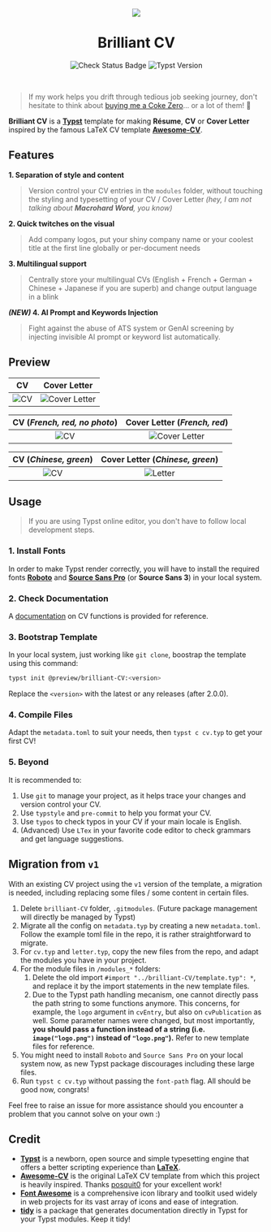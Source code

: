 <h1 align="center">
  <img src='https://github.com/mintyfrankie/mintyfrankie/assets/77310871/64861d2d-971c-47cd-a5e8-5ad8659f2c2b'>
  <br><br>
  Brilliant CV
</h1>

<p align="center">
  <img alt="Check Status Badge" src="https://github.com/mintyfrankie/brilliant-CV/actions/workflows/compile.yml/badge.svg"/>
  <img alt="Typst Version" src="https://img.shields.io/badge/Compatible Typst Version-0.11.0-blue"/>
</p>

<br>

> If my work helps you drift through tedious job seeking journey, don't hesitate to think about [buying me a Coke Zero](https://github.com/sponsors/mintyfrankie)... or a lot of them! 🥤



**Brilliant CV** is a [**Typst**](https://github.com/typst/typst) template for making **Résume**, **CV** or **Cover Letter** inspired by the famous LaTeX CV template [**Awesome-CV**](https://github.com/posquit0/Awesome-CV).

## Features

**1. Separation of style and content**

> Version control your CV entries in the `modules` folder, without touching the styling and typesetting of your CV / Cover Letter _(hey, I am not talking about **Macrohard Word**, you know)_

**2. Quick twitches on the visual**

> Add company logos, put your shiny company name or your coolest title at the first line globally or per-document needs

**3. Multilingual support**

> Centrally store your multilingual CVs (English + French + German + Chinese + Japanese if you are superb) and change output language in a blink

***(NEW)* 4. AI Prompt and Keywords Injection**

> Fight against the abuse of ATS system or GenAI screening by injecting invisible AI prompt or keyword list automatically.

## Preview

|                                                    CV                                                    |                                                    Cover Letter                                                    |
| :------------------------------------------------------------------------------------------------------: | :----------------------------------------------------------------------------------------------------------------: |
| ![CV](https://github.com/mintyfrankie/mintyfrankie/assets/77310871/94f5fb5c-03d0-4912-b6d6-11ee7d27a9a3) | ![Cover Letter](https://github.com/mintyfrankie/brilliant-CV/assets/77310871/b4e74cdd-6b8d-4414-b52f-13cd6ba94315) |

|                                       CV (_French, red, no photo_)                                       |                                            Cover Letter (_French, red_)                                            |
| :------------------------------------------------------------------------------------------------------: | :----------------------------------------------------------------------------------------------------------------: |
| ![CV](https://github.com/mintyfrankie/brilliant-CV/assets/77310871/fed7b66c-728e-4213-aa58-aa26db3b1362) | ![Cover Letter](https://github.com/mintyfrankie/brilliant-CV/assets/77310871/65ca65b0-c0e1-4fe8-b797-8a5e0bea4b1c) |

|                                       CV (_Chinese, green_)                                       |                                            Cover Letter (_Chinese, green_)                                            |
| :------------------------------------------------------------------------------------------------------: | :----------------------------------------------------------------------------------------------------------------: |
| ![CV](https://github.com/mintyfrankie/brilliant-CV/assets/77310871/cb9c16f5-8ad7-4256-92fe-089c108d07f5) | ![Letter](https://github.com/mintyfrankie/brilliant-CV/assets/77310871/a5a97be2-87e2-43fe-b605-f862a0d600d7)|


## Usage

> If you are using Typst online editor, you don't have to follow local development steps.

### 1. Install Fonts

In order to make Typst render correctly, you will have to install the required fonts [**Roboto**](https://fonts.google.com/specimen/Roboto) and [**Source Sans Pro**](https://fonts.google.com/specimen/Source+Sans+3) (or **Source Sans 3**) in your local system.

### 2. Check Documentation

A [documentation](docs/docs.pdf) on CV functions is provided for reference.

### 3. Bootstrap Template

In your local system, just working like `git clone`, boostrap the template using this command:

```bash
typst init @preview/brilliant-CV:<version>
```

Replace the `<version>` with the latest or any releases (after 2.0.0).

### 4. Compile Files

Adapt the `metadata.toml` to suit your needs, then `typst c cv.typ` to get your first CV!

### 5. Beyond

It is recommended to:

1. Use `git` to manage your project, as it helps trace your changes and version control your CV.
2. Use `typstyle` and `pre-commit` to help you format your CV.
3. Use `typos` to check typos in your CV if your main locale is English.
4. (Advanced) Use `LTex` in your favorite code editor to check grammars and get language suggestions.

## Migration from `v1`

With an existing CV project using the `v1` version of the template, a migration is needed, including replacing some files / some content in certain files.

1. Delete `brilliant-CV` folder, `.gitmodules`. (Future package management will directly be managed by Typst)
2. Migrate all the config on `metadata.typ` by creating a new `metadata.toml`. Follow the example toml file in the repo, it is rather straightforward to migrate.
3. For `cv.typ` and `letter.typ`, copy the new files from the repo, and adapt the modules you have in your project.
4. For the module files in `/modules_*` folders:
   1. Delete the old import `#import "../brilliant-CV/template.typ": *`, and replace it by the import statements in the new template files.
   2. Due to the Typst path handling mecanism, one cannot directly pass the path string to some functions anymore. This concerns, for example, the `logo` argument in `cvEntry`, but also on `cvPublication` as well. Some parameter names were changed, but most importantly, **you should pass a function instead of a string (i.e. `image("logo.png")` instead of `"logo.png"`).** Refer to new template files for reference.
5. You might need to install `Roboto` and `Source Sans Pro` on your local system now, as new Typst package discourages including these large files.
6. Run `typst c cv.typ` without passing the `font-path` flag. All should be good now, congrats!

Feel free to raise an issue for more assistance should you encounter a problem that you cannot solve on your own :)

## Credit

- [**Typst**](https://github.com/typst/typst) is a newborn, open source and simple typesetting engine that offers a better scripting experience than [**LaTeX**](https://www.latex-project.org/).
- [**Awesome-CV**](https://github.com/posquit0/Awesome-CV) is the original LaTeX CV template from which this project is heavily inspired. Thanks [posquit0](https://github.com/posquit0) for your excellent work!
- [**Font Awesome**](https://fontawesome.com/) is a comprehensive icon library and toolkit used widely in web projects for its vast array of icons and ease of integration.
- [**tidy**](https://github.com/Mc-Zen/tidy) is a package that generates documentation directly in Typst for your Typst modules. Keep it tidy!
